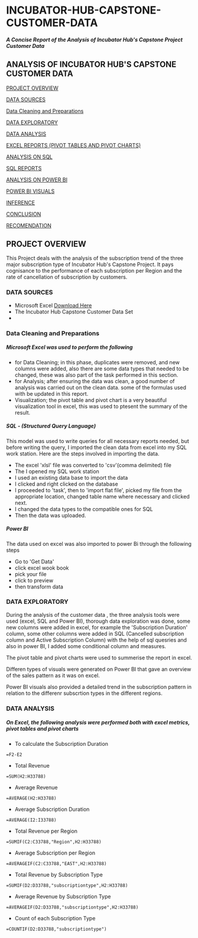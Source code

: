 # INCUBATOR-HUB-CAPSTONE-CUSTOMER-DATA
##### A Concise Report of the Analysis of Incubator Hub's Capstone Project Customer Data

## ANALYSIS OF INCUBATOR HUB'S CAPSTONE CUSTOMER DATA

[PROJECT OVERVIEW](project_overview)

[DATA SOURCES](data_sources)

[Data Cleaning and Preparations](Data_Cleaning_and_Preparations)

[DATA EXPLORATORY](data_exploratory)

[DATA ANALYSIS](data_analysis)

[EXCEL REPORTS (PIVOT TABLES AND PIVOT CHARTS)](excel_reports)

[ANALYSIS ON SQL](analysis_on_SQL)

[SQL REPORTS](sql_reports)

[ANALYSIS ON POWER BI](analysis_on_power_bi)

[POWER BI VISUALS](power_bi_visuals)

[INFERENCE](inference)

[CONCLUSION](conclusion)

[RECOMENDATION](recomendation)


## PROJECT OVERVIEW
This Project deals with the analysis of the subscription trend of the three major subscription type of Incubator Hub's Capstone Project. It pays cognisance to the performance of each subscription per Region and the rate of cancellation of subscription by customers.

### DATA SOURCES
- Microsoft Excel [Download Here](https://www.microsoft.com)
- The Incubator Hub Capstone Customer Data Set
- 
### Data Cleaning and Preparations

##### Microsoft Excel was used to perform the following
- for Data Cleaning; in this phase, duplicates were removed, and new columns were added, also there are some data types that needed to be changed, these was also part of the task performed in this section.
- for Analysis; after ensuring the data was clean, a good number of analysis was carried out on the clean data. some of the formulas used with be updated in this report.
- Visualization; the pivot table and pivot chart is a very beautiful visualization tool in excel, this was used to ptesent the summary of the result.

    
##### SQL - (Structured Query Language)

This model was used to write queries for all necessary reports needed, but before writing the query, I imported the clean data from excel into my SQL work station. 
Here are the steps involved in importing the data.
- The excel 'xlsl' file was converted to 'csv'(comma delimited) file
- The I opened my SQL work station
- I used an existing data base to import the data
- I clicked and right clicked on the database
- I proceeded to 'task', then to 'import flat file', picked my file from the appropriate location, changed table name where necessary and clicked next.
- I changed the data types to the compatible ones for SQL
- Then the data was uploaded.
  
##### Power BI

The data used on excel was also imported to power Bi through the following steps
- Go to 'Get Data'
- click excel wook book
- pick your file
- click to preview
- then transform data

### DATA EXPLORATORY
  During the analysis of the customer data , the three analysis tools were used (excel, SQL and Power BI), thorough data exploration was done, some new columns were added in excel, for example the 'Subscription Duration' column, some other columns were added in SQL (Cancelled subscription column and Active Subscription Column) with the help of sql quesries and also in power BI, I added some conditional column and measures.
  
  The pivot table and pivot charts were used to summerise the report in excel.
   
  Differen types of visuals were generated on Power BI that gave an overview of the sales pattern as it was on excel. 
  
  Power BI visuals also provided a detailed trend in the subscription pattern in relation to the differenr subscrtion types in the different regions.
  
### DATA ANALYSIS  

##### On Excel, the following analysis were performed both with excel metrics, pivot tables and pivot charts

- To calculate the Subscription Duration
```
=F2-E2
```
- Total Revenue
```
=SUM(H2:H33788)
```
- Average Revenue
```
=AVERAGE(H2:H33788)
```
- Average Subscription Duration
```
=AVERAGE(I2:I33788)
```
- Total Revenue per Region
```
=SUMIF(C2:C33788,"Region",H2:H33788)
```
- Average Subscription per Region
```
=AVERAGEIF(C2:C33788,"EAST",H2:H33788)
```
- Total Revenue by Subscription Type
```
=SUMIF(D2:D33788,"subscriptiontype",H2:H33788)
```
- Average Revenue by Subscription Type
```
=AVERAGEIF(D2:D33788,"subscriptiontype",H2:H33788)
```
- Count of each Subscription Type
```
=COUNTIF(D2:D33788,"subscriptiontype")
```



